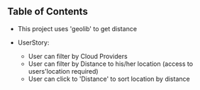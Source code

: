 ## Table of Contents

- This project uses 'geolib' to get distance

- UserStory:
  + User can filter by Cloud Providers
  + User can filter by Distance to his/her location (access to users'location required)
  + User can click to 'Distance' to sort location by distance 
